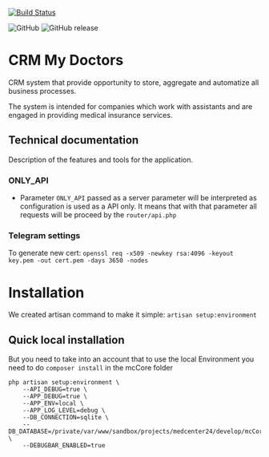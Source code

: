 [![Build Status](https://travis-ci.com/medcenter24/mc-core.svg?branch=master)](https://travis-ci.com/medcenter24/mc-core)

![GitHub](https://img.shields.io/github/license/medcenter24/mc-core.svg)
![GitHub release](https://img.shields.io/github/release/medcenter24/mc-core.svg)

# CRM My Doctors

CRM system that provide opportunity to store, aggregate and automatize all business
processes.

The system is intended for companies which work with assistants and are engaged in
providing medical insurance services.

## Technical documentation
Description of the features and tools for the application.

### ONLY_API
- Parameter `ONLY_API` passed as a server parameter will be interpreted as configuration is used as a API only.
 It means that with that parameter all requests will be proceed by the `router/api.php` 
  
### Telegram settings
To generate new cert: `openssl req -x509 -newkey rsa:4096 -keyout key.pem -out cert.pem -days 3650 -nodes`

# Installation

We created artisan command to make it simple: `artisan setup:environment`

## Quick local installation

But you need to take into an account that to use the local Environment you need to do `composer install` in the mcCore folder 
```
php artisan setup:environment \
    --API_DEBUG=true \
    --APP_DEBUG=true \
    --APP_ENV=local \
    --APP_LOG_LEVEL=debug \
    --DB_CONNECTION=sqlite \
    --DB_DATABASE=/private/var/www/sandbox/projects/medcenter24/develop/mcCore/database/db.sqlite \
    --DEBUGBAR_ENABLED=true
```
